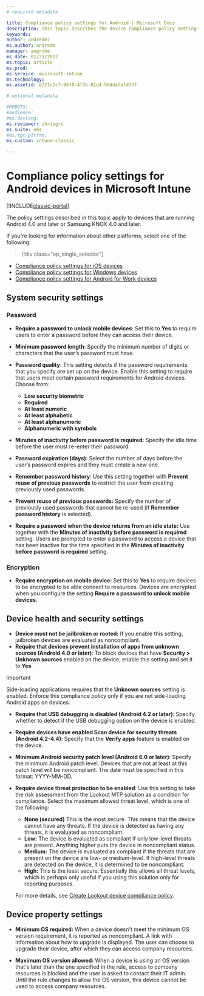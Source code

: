```yaml
---
# required metadata

title: Compliance policy settings for Android | Microsoft Docs
description: This topic describes the device compliance policy settings for Android devices.
keywords:
author: andredm7ms.author: andredmmanager: angrobe
ms.date: 01/23/2017
ms.topic: article
ms.prod:
ms.service: microsoft-intune
ms.technology:
ms.assetid: e721c5c7-9678-4f3b-81d4-564da5efd337

# optional metadata

#ROBOTS:
#audience:
#ms.devlang:
ms.reviewer: chrisgre
ms.suite: ems
#ms.tgt_pltfrm:
ms.custom: intune-classic

---
```



# Compliance policy settings for Android devices in Microsoft Intune

[!INCLUDE[classic-portal](../includes/classic-portal.md)]

The policy settings described in this topic apply to devices that are running Android 4.0 and later or Samsung KNOX 4.0 and later.

If you're looking for information about other platforms, select one of the following:
> [!div class="op_single_selector"]
- [Compliance policy settings for iOS devices](ios-compliance-policy-settings-in-microsoft-intune.md)
- [Compliance policy settings for Windows devices](windows-compliance-policy-settings-in-microsoft-intune.md)
- [Compliance policy settings for Android for Work devices](afw-compliance-policy-settings-in-microsoft-intune.md)

## System security settings
### Password
- **Require a password to unlock mobile devices**: Set this to **Yes** to require users to enter a password before they can access their device.

-  **Minimum password length**: Specify the minimum number of digits or characters that the user’s password must have.

- **Password quality**: This setting detects if the password requirements that you specify are set up on the device. Enable this setting to require that users meet certain password requirements for Android devices. Choose from:

  -   **Low security biometric**
  -   **Required**
  -   **At least numeric**
  -   **At least alphabetic**
  -   **At least alphanumeric**
  -   **Alphanumeric with symbols**

- **Minutes of inactivity before password is required:**  Specify the idle time before the user must re-enter their password.

- **Password expiration (days)**: Select the number of days before the user’s password expires and they must create a new one.

- **Remember password history**: Use this setting together with **Prevent reuse of previous passwords** to restrict the user from creating previously used passwords.

- **Prevent reuse of previous passwords:** Specify the number of previously used passwords that cannot be re-used (if **Remember password history** is selected).

- **Require a password when the device returns from an idle state:**
  Use together with the **Minutes of inactivity before password is required** setting. Users are prompted to enter a password to access a device that has been inactive for the time specified in the
  **Minutes of inactivity before password is required** setting.

### Encryption
- **Require encryption on mobile device:** Set this to **Yes** to require devices to be encrypted to be able connect to resources. Devices are
  encrypted when you configure the setting **Require a password to unlock mobile devices**.

## Device health and security settings

- **Device must not be jailbroken or rooted:** If you enable this setting, jailbroken devices are evaluated as noncompliant.
- **Require that devices prevent installation of apps from unknown sources (Android 4.0 or later)**: To block devices that have **Security > Unknown sources** enabled on the device, enable this setting and set it to **Yes**.  

>[!IMPORTANT]
>Side-loading applications requires that the  **Unknown sources** setting is enabled. Enforce this compliance policy only if you are not side-loading Android apps on devices.

- **Require that USB debugging is  disabled (Android 4.2 or later)**: Specify whether to detect if the USB debugging option on the device is enabled.
- **Require devices have enabled Scan device for security threats (Android 4.2-4.4)**: Specify that the **Verify apps** feature is enabled on the device.
- **Minimum Android security patch level (Android 6.0 or later)**: Specify the minimum Android patch level.  Devices that are not at least at this patch level will be noncompliant. The date must be specified in this format: YYYY-MM-DD.
- **Require device threat protection to be enabled**: Use this setting to take the risk assessment from the Lookout MTP solution as a condition for compliance. Select the maximum allowed threat level, which is one of the following:

  - **None (secured)** This is the most secure. This means that the device cannot have any threats. If the device is detected as having any threats, it is evaluated as noncompliant.
  - **Low:** The device is evaluated as compliant if only low-level threats are present. Anything higher puts the device in noncompliant status.
  - **Medium:** The device is evaluated as compliant if the threats that are present on the device are low- or medium-level. If high-level threats are detected on the device, it is determined to be noncompliant.
  - **High:** This is the least secure. Essentially this allows all threat levels, which is perhaps only useful if you using this solution only for reporting purposes.

  For more details, see [Create Lookout device compliance policy](create-lookout-device-compliance-policy.md).

## Device property settings

- **Minimum OS required:** When  a device doesn't meet the minimum OS version requirement, it is reported as noncompliant.
  A link with information about how to upgrade is displayed. The user can choose to upgrade their device, after which they can access company resources.

- **Maximum OS version allowed:** When a device is using an OS version that's later than the one specified in the rule, access to company resources is blocked and the user is asked to contact their IT admin. Until the rule changes to allow the OS version, this device cannot be used to access company resources.
